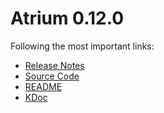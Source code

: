 # Atrium 0.12.0

Following the most important links:
- [Release Notes](https://github.com/robstoll/atrium/releases/tag/v0.12.0)
- [Source Code](https://github.com/robstoll/atrium/tree/v0.12.0)
- [README](https://github.com/robstoll/atrium/blob/v0.12.0/README.md)
- [KDoc](doc)